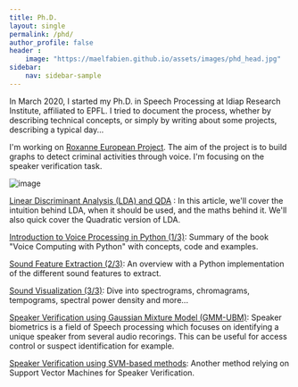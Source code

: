 ```yaml
---
title: Ph.D.
layout: single
permalink: /phd/
author_profile: false
header :
    image: "https://maelfabien.github.io/assets/images/phd_head.jpg"
sidebar:
    nav: sidebar-sample
---
```


In March 2020, I started my Ph.D. in Speech Processing at Idiap Research Institute, affiliated to EPFL. I tried to document the process, whether by describing technical concepts, or simply by writing about some projects, describing a typical day...

I'm working on [Roxanne European Project](https://roxanne-euproject.org/). The aim of the project is to build graphs to detect criminal activities through voice. I'm focusing on the speaker verification task.

![image](https://maelfabien.github.io/assets/images/phd_tech.png)

[Linear Discriminant Analysis (LDA) and QDA](https://maelfabien.github.io/machinelearning/LDA/) : In this article, we'll cover the intuition behind LDA, when it should be used, and the maths behind it. We'll also quick cover the Quadratic version of LDA.

[Introduction to Voice Processing in Python (1/3)](https://maelfabien.github.io/machinelearning/Speech8/#): Summary of the book "Voice Computing with Python" with concepts, code and examples.

[Sound Feature Extraction (2/3)](https://maelfabien.github.io/machinelearning/Speech9/#): An overview with a Python implementation of the different sound features to extract.

[Sound Visualization (3/3)](https://maelfabien.github.io/machinelearning/Speech10/#): Dive into spectrograms, chromagrams, tempograms, spectral power density and more...

[Speaker Verification using Gaussian Mixture Model (GMM-UBM)](https://maelfabien.github.io/machinelearning/Speech1/): Speaker biometrics is a field of Speech processing which focuses on identifying a unique speaker from several audio recorings. This can be useful for access control or suspect identification for example.

[Speaker Verification using SVM-based methods](https://maelfabien.github.io/machinelearning/Speech2/#): Another method relying on Support Vector Machines for Speaker Verification.

<script type="text/javascript" src="//downloads.mailchimp.com/js/signup-forms/popup/unique-methods/embed.js" data-dojo-config="usePlainJson: true, isDebug: false"></script><script type="text/javascript">window.dojoRequire(["mojo/signup-forms/Loader"], function(L) { L.start({"baseUrl":"mc.us3.list-manage.com","uuid":"c76a8e2ec2bd989affb9a074f","lid":"4646542adb","uniqueMethods":true}) })</script>
